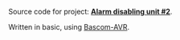 Source code for project: **[Alarm disabling unit #2](http://uctrl.net/projects/89/avr/alarm-disabling-unit-2)**.

Written in basic, using [Bascom-AVR](http://www.mcselec.com/).